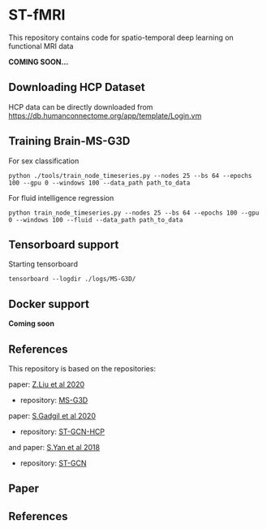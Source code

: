 # ST-fMRI
This repository contains code for spatio-temporal deep learning on functional MRI data

**COMING SOON...**


## Downloading HCP Dataset

HCP data can be directly downloaded from </url>https://db.humanconnectome.org/app/template/Login.vm


## Training Brain-MS-G3D 

For sex classification

```
python ./tools/train_node_timeseries.py --nodes 25 --bs 64 --epochs 100 --gpu 0 --windows 100 --data_path path_to_data
```

For fluid intelligence regression


```
python train_node_timeseries.py --nodes 25 --bs 64 --epochs 100 --gpu 0 --windows 100 --fluid --data_path path_to_data
```

## Tensorboard support

Starting tensorboard

```
tensorboard --logdir ./logs/MS-G3D/
```


## Docker support 

**Coming soon**

## References 

This repository is based on the repositories:

paper: </url>[Z.Liu et al 2020](https://arxiv.org/abs/2003.14111)

- repository: </url>[MS-G3D](https://github.com/kenziyuliu/MS-G3D)

paper: </url>[S.Gadgil et al 2020](https://arxiv.org/abs/2003.10613)

- repository: </url>[ST-GCN-HCP](https://github.com/sgadgil6/cnslab_fmri)

and paper: </url>[S.Yan et al 2018](https://arxiv.org/abs/1801.07455)

- repository: </url>[ST-GCN](https://github.com/yysijie/st-gcn)




## Paper


## References